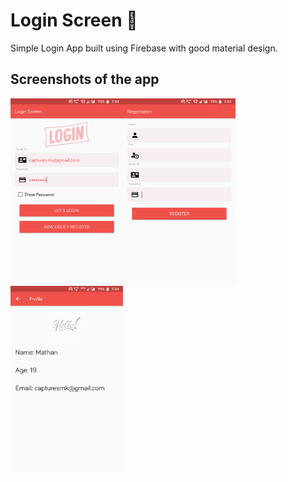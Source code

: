 # Login Screen :dizzy:
Simple Login App built using Firebase with good material design.
## Screenshots of the app
<img align="left" width="180" height="300" src="https://github.com/capturemathan/LoginScreen/blob/master/Login%20Screen.png">
<img align="center" width="180" height="300" src="https://github.com/capturemathan/LoginScreen/blob/master/Register.png">
<img align="center" width="180" height="300" src="https://github.com/capturemathan/LoginScreen/blob/master/Profile.png">
